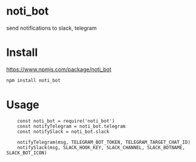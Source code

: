 # noti_bot
send notifications to slack, telegram

# Install
https://www.npmjs.com/package/noti_bot
```bash
npm install noti_bot
```
# Usage
```javascripts
    const noti_bot = require('noti_bot')
    const notifyTelegram = noti_bot.telegram
    const notifySlack = noti_bot.slack
    
    notifyTelegram(msg, TELEGRAM_BOT_TOKEN, TELEGRAM_TARGET_CHAT_ID)
    notifySlack(msg, SLACK_HOOK_KEY, SLACK_CHANNEL, SLACK_BOTNAME, SLACK_BOT_ICON)
```
